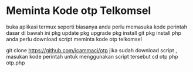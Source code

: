 # Meminta Kode otp Telkomsel
buka aplikasi termux
seperti biasanya anda perlu memasuka kode perintah dasar di bawah ini
 pkg update
pkg upgrade
pkg install git
pkg install php
anda perlu download script meminta kode otp telkomsel

  git clone https://github.com/icammaci/otp
jika sudah download script , masukan kode perintah untuk menggunakan script tersebut
 cd otp
php otp.php